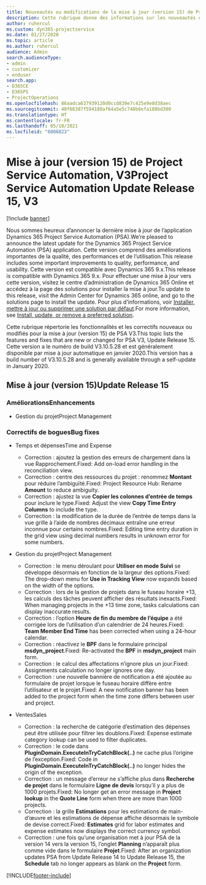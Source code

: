 ```yaml
---
title: Nouveautés ou modifications de la mise à jour (version 15) de Project Service Automation (correctif logiciel), V3
description: Cette rubrique donne des informations sur les nouveautés de la mise à jour (version 15) de Project Service Automation, V3.
author: ruhercul
ms.custom: dyn365-projectservice
ms.date: 01/27/2020
ms.topic: article
ms.author: ruhercul
audience: Admin
search.audienceType:
- admin
- customizer
- enduser
search.app:
- D365CE
- D365PS
- ProjectOperations
ms.openlocfilehash: 86aadca637939120d0ccd839e7c425e9e8d38aec
ms.sourcegitcommit: 40f68387f594180af64a5e5c748b6efa188bd300
ms.translationtype: HT
ms.contentlocale: fr-FR
ms.lasthandoff: 05/10/2021
ms.locfileid: "6006823"
---
```

# <a name="project-service-automation-update-release-15-v3"></a><span data-ttu-id="ca632-103">Mise à jour (version 15) de Project Service Automation, V3</span><span class="sxs-lookup"><span data-stu-id="ca632-103">Project Service Automation Update Release 15, V3</span></span>

[!include [banner](../includes/psa-now-project-operations.md)]

<span data-ttu-id="ca632-104">Nous sommes heureux d’annoncer la dernière mise à jour de l’application Dynamics 365 Project Service Automation (PSA).</span><span class="sxs-lookup"><span data-stu-id="ca632-104">We’re pleased to announce the latest update for the Dynamics 365 Project Service Automation (PSA) application.</span></span> <span data-ttu-id="ca632-105">Cette version comprend des améliorations importantes de la qualité, des performances et de l’utilisation.</span><span class="sxs-lookup"><span data-stu-id="ca632-105">This release includes some important improvements to quality, performance, and usability.</span></span> <span data-ttu-id="ca632-106">Cette version est compatible avec Dynamics 365 9.x.</span><span class="sxs-lookup"><span data-stu-id="ca632-106">This release is compatible with Dynamics 365 9.x.</span></span> <span data-ttu-id="ca632-107">Pour effectuer une mise à jour vers cette version, visitez le centre d’administration de Dynamics 365 Online et accédez à la page des solutions pour installer la mise à jour.</span><span class="sxs-lookup"><span data-stu-id="ca632-107">To update to this release, visit the Admin Center for Dynamics 365 online, and go to the solutions page to install the update.</span></span> <span data-ttu-id="ca632-108">Pour plus d’informations, voir [Installer, mettre à jour ou supprimer une solution par défaut](/power-platform/admin/install-remove-preferred-solution).</span><span class="sxs-lookup"><span data-stu-id="ca632-108">For more information, see [Install, update, or remove a preferred solution](/power-platform/admin/install-remove-preferred-solution).</span></span>

<span data-ttu-id="ca632-109">Cette rubrique répertorie les fonctionnalités et les correctifs nouveaux ou modifiés pour la mise à jour (version 15) de PSA V3.</span><span class="sxs-lookup"><span data-stu-id="ca632-109">This topic lists the features and fixes that are new or changed for PSA V3, Update Release 15.</span></span> <span data-ttu-id="ca632-110">Cette version a le numéro de build V3.10.5.28 et est généralement disponible par mise à jour automatique en janvier 2020.</span><span class="sxs-lookup"><span data-stu-id="ca632-110">This version has a build number of V3.10.5.28 and is generally available through a self-update in January 2020.</span></span>

## <a name="update-release-15"></a><span data-ttu-id="ca632-111">Mise à jour (version 15)</span><span class="sxs-lookup"><span data-stu-id="ca632-111">Update Release 15</span></span> 

### <a name="enhancements"></a><span data-ttu-id="ca632-112">Améliorations</span><span class="sxs-lookup"><span data-stu-id="ca632-112">Enhancements</span></span>

- <span data-ttu-id="ca632-113">Gestion du projet</span><span class="sxs-lookup"><span data-stu-id="ca632-113">Project Management</span></span>

### <a name="bug-fixes"></a><span data-ttu-id="ca632-114">Correctifs de bogues</span><span class="sxs-lookup"><span data-stu-id="ca632-114">Bug fixes</span></span>

- <span data-ttu-id="ca632-115">Temps et dépenses</span><span class="sxs-lookup"><span data-stu-id="ca632-115">Time and Expense</span></span>

  - <span data-ttu-id="ca632-116">Correction : ajoutez la gestion des erreurs de chargement dans la vue Rapprochement.</span><span class="sxs-lookup"><span data-stu-id="ca632-116">Fixed: Add on-load error handling in the reconciliation view.</span></span>
  - <span data-ttu-id="ca632-117">Correction : centre des ressources du projet : renommez **Montant** pour réduire l’ambiguïté.</span><span class="sxs-lookup"><span data-stu-id="ca632-117">Fixed: Project Resource Hub: Rename **Amount** to reduce ambiguity.</span></span>
  - <span data-ttu-id="ca632-118">Correction : ajustez la vue **Copier les colonnes d’entrée de temps** pour inclure le type.</span><span class="sxs-lookup"><span data-stu-id="ca632-118">Fixed: Adjust the view **Copy Time Entry Columns** to include the type.</span></span>
  - <span data-ttu-id="ca632-119">Correction : la modification de la durée de l’entrée de temps dans la vue grille à l’aide de nombres décimaux entraîne une erreur inconnue pour certains nombres.</span><span class="sxs-lookup"><span data-stu-id="ca632-119">Fixed: Editing time entry duration in the grid view using decimal numbers results in unknown error for some numbers.</span></span>

- <span data-ttu-id="ca632-120">Gestion du projet</span><span class="sxs-lookup"><span data-stu-id="ca632-120">Project Management</span></span>

  - <span data-ttu-id="ca632-121">Correction : le menu déroulant pour **Utiliser en mode Suivi** se développe désormais en fonction de la largeur des options.</span><span class="sxs-lookup"><span data-stu-id="ca632-121">Fixed: The drop-down menu for **Use in Tracking View** now expands based on the width of the options.</span></span>
  - <span data-ttu-id="ca632-122">Correction : lors de la gestion de projets dans le fuseau horaire +13, les calculs des tâches peuvent afficher des résultats inexacts.</span><span class="sxs-lookup"><span data-stu-id="ca632-122">Fixed: When managing projects in the +13 time zone, tasks calculations can display inaccurate results.</span></span>
  - <span data-ttu-id="ca632-123">Correction : l’option **Heure de fin du membre de l’équipe** a été corrigée lors de l’utilisation d’un calendrier de 24 heures.</span><span class="sxs-lookup"><span data-stu-id="ca632-123">Fixed: **Team Member End Time** has been corrected when using a 24-hour calendar.</span></span>
  - <span data-ttu-id="ca632-124">Correction : réactivez le **BPF** dans le formulaire principal **msdyn_project**.</span><span class="sxs-lookup"><span data-stu-id="ca632-124">Fixed: Re-activated the **BPF** in **msdyn_project** main form.</span></span>
  - <span data-ttu-id="ca632-125">Correction : le calcul des affectations n’ignore plus un jour.</span><span class="sxs-lookup"><span data-stu-id="ca632-125">Fixed: Assignments calculation no longer ignores one day.</span></span>
  - <span data-ttu-id="ca632-126">Correction : une nouvelle bannière de notification a été ajoutée au formulaire de projet lorsque le fuseau horaire diffère entre l’utilisateur et le projet.</span><span class="sxs-lookup"><span data-stu-id="ca632-126">Fixed: A new notification banner has been added to the project form when the time zone differs between user and project.</span></span>

- <span data-ttu-id="ca632-127">Ventes</span><span class="sxs-lookup"><span data-stu-id="ca632-127">Sales</span></span>

  - <span data-ttu-id="ca632-128">Correction : la recherche de catégorie d’estimation des dépenses peut être utilisée pour filtrer les doublons.</span><span class="sxs-lookup"><span data-stu-id="ca632-128">Fixed: Expense estimate category lookup can be used to filter duplicates.</span></span>
  - <span data-ttu-id="ca632-129">Correction : le code dans **PluginDomain.ExecuteInTryCatchBlock(..)** ne cache plus l’origine de l’exception.</span><span class="sxs-lookup"><span data-stu-id="ca632-129">Fixed: Code in **PluginDomain.ExecuteInTryCatchBlock(..)** no longer hides the origin of the exception.</span></span>
  - <span data-ttu-id="ca632-130">Correction : un message d’erreur ne s’affiche plus dans **Recherche de projet** dans le formulaire **Ligne de devis** lorsqu’il y a plus de 1000 projets.</span><span class="sxs-lookup"><span data-stu-id="ca632-130">Fixed: No longer get an error message in **Project lookup** in the **Quote Line** form when there are more than 1000 projects.</span></span>
  - <span data-ttu-id="ca632-131">Correction : la grille **Estimations** pour les estimations de main-d’œuvre et les estimations de dépense affiche désormais le symbole de devise correct.</span><span class="sxs-lookup"><span data-stu-id="ca632-131">Fixed: **Estimates** grid for labor estimates and expense estimates now displays the correct currency symbol.</span></span>
  - <span data-ttu-id="ca632-132">Correction : une fois qu’une organisation met à jour PSA de la version 14 vers la version 15, l’onglet **Planning** n’apparaît plus comme vide dans le formulaire **Projet**.</span><span class="sxs-lookup"><span data-stu-id="ca632-132">Fixed: After an organization updates PSA from Update Release 14 to Update Release 15, the **Schedule** tab no longer appears as blank on the **Project** form.</span></span>


[!INCLUDE[footer-include](../includes/footer-banner.md)]
